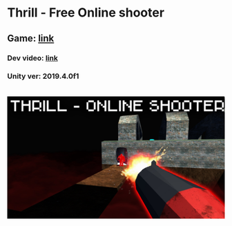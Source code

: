# Thrill - Free Online shooter

<h2>Game: <a href="https://gamejolt.com/games/THRILL/530004">link</a></h2>
<h3>Dev video: <a href="https://www.youtube.com/watch?v=1zR5vFMwo9Ehttps://youtu.be/fCSxnAND60A">link</a><h3>
<p>Unity ver: 2019.4.0f1</p>

<br>
<img src="thumbnail.jpg">

